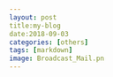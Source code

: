 ```yaml
---
layout: post
title:my-blog
date:2018-09-03
categories: [others]
tags: [markdown]
image: Broadcast_Mail.pn
---
```

